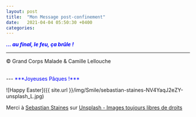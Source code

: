 ```yaml
---
layout: post
title:  "Mon Message post-confinement"
date:   2021-04-04 05:50:30 +0400
categories: 
---
```



<span style="color: blue">***... au final, le feu, ça brûle !***</span>
<br/>


---
&copy;  Grand Corps Malade & Camille Lellouche

<br>
---
<span style="color: blue">***Joyeuses Pâques !***</span>

![Happy Easter]({{ site.url }}/img/Smile/sebastian-staines-NV4YaqJ2eZY-unsplash_L.jpg)

<span>Merci à <a href="https://unsplash.com/@seabas?utm_source=unsplash&utm_medium=referral&utm_content=creditCopyText" target="_blank" >Sebastian Staines</a> sur <a href="https://unsplash.com/" target="_blank">Unsplash - Images toujours libres de droits</a></span>
  